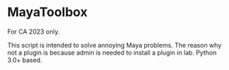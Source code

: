 # MayaToolbox
For CA 2023 only.

This script is intended to solve annoying Maya problems. The reason why not a plugin is because admin is needed to install a plugin in lab.
Python 3.0+ based.

